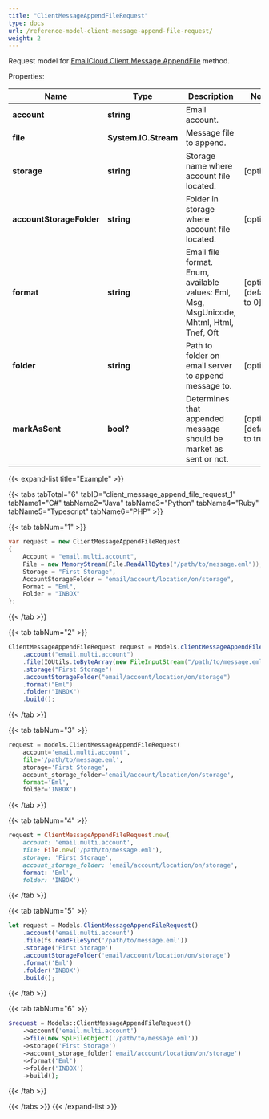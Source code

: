 ```yaml
---
title: "ClientMessageAppendFileRequest"
type: docs
url: /reference-model-client-message-append-file-request/
weight: 2
---
```


Request model for [EmailCloud.Client.Message.AppendFile](/email/reference-client-message-api/#appendfile) method.

Properties:

Name | Type | Description | Notes
---- | ---- | ----------- | -----
**account** |**string**|Email account. |
**file** |**System.IO.Stream**|Message file to append. |
**storage** |**string**|Storage name where account file located. |[optional] 
**accountStorageFolder** |**string**|Folder in storage where account file located. |[optional] 
**format** |**string**|Email file format. Enum, available values: Eml, Msg, MsgUnicode, Mhtml, Html, Tnef, Oft |[optional] [default to 0]
**folder** |**string**|Path to folder on email server to append message to. |[optional] 
**markAsSent** |**bool?**|Determines that appended message should be market as sent or not. |[optional] [default to true]

{{< expand-list title="Example" >}}

{{< tabs tabTotal="6" tabID="client_message_append_file_request_1" tabName1="C#" tabName2="Java" tabName3="Python" tabName4="Ruby" tabName5="Typescript" tabName6="PHP" >}}

{{< tab tabNum="1" >}}

```csharp
var request = new ClientMessageAppendFileRequest
{ 
    Account = "email.multi.account",
    File = new MemoryStream(File.ReadAllBytes("/path/to/message.eml")),
    Storage = "First Storage",
    AccountStorageFolder = "email/account/location/on/storage",
    Format = "Eml",
    Folder = "INBOX"
};
```

{{< /tab >}}

{{< tab tabNum="2" >}}

```java
ClientMessageAppendFileRequest request = Models.clientMessageAppendFileRequest()
    .account("email.multi.account")
    .file(IOUtils.toByteArray(new FileInputStream("/path/to/message.eml")))
    .storage("First Storage")
    .accountStorageFolder("email/account/location/on/storage")
    .format("Eml")
    .folder("INBOX")
    .build();
```

{{< /tab >}}

{{< tab tabNum="3" >}}

```python
request = models.ClientMessageAppendFileRequest(
    account='email.multi.account',
    file='/path/to/message.eml',
    storage='First Storage',
    account_storage_folder='email/account/location/on/storage',
    format='Eml',
    folder='INBOX')
```

{{< /tab >}}

{{< tab tabNum="4" >}}

```ruby
request = ClientMessageAppendFileRequest.new(
    account: 'email.multi.account',
    file: File.new('/path/to/message.eml'),
    storage: 'First Storage',
    account_storage_folder: 'email/account/location/on/storage',
    format: 'Eml',
    folder: 'INBOX')
```

{{< /tab >}}

{{< tab tabNum="5" >}}

```typescript
let request = Models.ClientMessageAppendFileRequest()
    .account('email.multi.account')
    .file(fs.readFileSync('/path/to/message.eml'))
    .storage('First Storage')
    .accountStorageFolder('email/account/location/on/storage')
    .format('Eml')
    .folder('INBOX')
    .build();
```

{{< /tab >}}

{{< tab tabNum="6" >}}

```php
$request = Models::ClientMessageAppendFileRequest()
    ->account('email.multi.account')
    ->file(new SplFileObject('/path/to/message.eml'))
    ->storage('First Storage')
    ->account_storage_folder('email/account/location/on/storage')
    ->format('Eml')
    ->folder('INBOX')
    ->build();
```

{{< /tab >}}

{{< /tabs >}}
{{< /expand-list >}}

